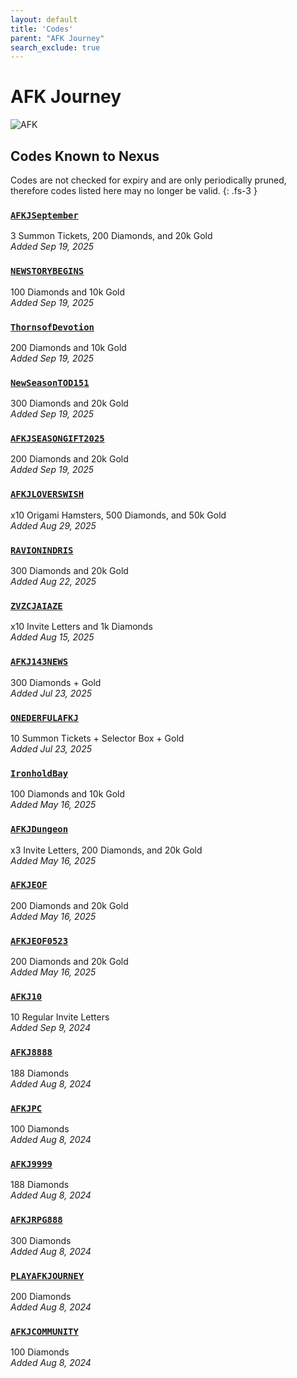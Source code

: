 ```yaml
---
layout: default
title: 'Codes'
parent: "AFK Journey"
search_exclude: true
---
```


# AFK Journey

![AFK](https://cdn.discordapp.com/emojis/1323743261961093183.png)

## Codes Known to Nexus

Codes are not checked for expiry and are only periodically pruned, therefore codes listed here may no longer be valid.
{: .fs-3 }

### [`AFKJSeptember`](https://nexus-codes.app/copy/?code=AFKJSeptember)

3 Summon Tickets, 200 Diamonds, and 20k Gold<br />*Added Sep 19, 2025*

### [`NEWSTORYBEGINS`](https://nexus-codes.app/copy/?code=NEWSTORYBEGINS)

100 Diamonds and 10k Gold<br />*Added Sep 19, 2025*

### [`ThornsofDevotion`](https://nexus-codes.app/copy/?code=ThornsofDevotion)

200 Diamonds and 10k Gold<br />*Added Sep 19, 2025*

### [`NewSeasonTOD151`](https://nexus-codes.app/copy/?code=NewSeasonTOD151)

300 Diamonds and 20k Gold<br />*Added Sep 19, 2025*

### [`AFKJSEASONGIFT2025`](https://nexus-codes.app/copy/?code=AFKJSEASONGIFT2025)

200 Diamonds and 20k Gold<br />*Added Sep 19, 2025*

### [`AFKJLOVERSWISH`](https://nexus-codes.app/copy/?code=AFKJLOVERSWISH)

x10 Origami Hamsters, 500 Diamonds, and 50k Gold<br />*Added Aug 29, 2025*

### [`RAVIONINDRIS`](https://nexus-codes.app/copy/?code=RAVIONINDRIS)

300 Diamonds and 20k Gold<br />*Added Aug 22, 2025*

### [`ZVZCJAIAZE`](https://nexus-codes.app/copy/?code=ZVZCJAIAZE)

x10 Invite Letters and 1k Diamonds<br />*Added Aug 15, 2025*

### [`AFKJ143NEWS`](https://nexus-codes.app/copy/?code=AFKJ143NEWS)

300 Diamonds + Gold<br />*Added Jul 23, 2025*

### [`ONEDERFULAFKJ`](https://nexus-codes.app/copy/?code=ONEDERFULAFKJ)

10 Summon Tickets + Selector Box + Gold<br />*Added Jul 23, 2025*

### [`IronholdBay`](https://nexus-codes.app/copy/?code=IronholdBay)

100 Diamonds and 10k Gold<br />*Added May 16, 2025*

### [`AFKJDungeon`](https://nexus-codes.app/copy/?code=AFKJDungeon)

x3 Invite Letters, 200 Diamonds, and 20k Gold<br />*Added May 16, 2025*

### [`AFKJEOF`](https://nexus-codes.app/copy/?code=AFKJEOF)

200 Diamonds and 20k Gold<br />*Added May 16, 2025*

### [`AFKJEOF0523`](https://nexus-codes.app/copy/?code=AFKJEOF0523)

200 Diamonds and 20k Gold<br />*Added May 16, 2025*

### [`AFKJ10`](https://nexus-codes.app/copy/?code=AFKJ10)

10 Regular Invite Letters<br />*Added Sep 9, 2024*

### [`AFKJ8888`](https://nexus-codes.app/copy/?code=AFKJ8888)

188 Diamonds<br />*Added Aug 8, 2024*

### [`AFKJPC`](https://nexus-codes.app/copy/?code=AFKJPC)

100 Diamonds<br />*Added Aug 8, 2024*

### [`AFKJ9999`](https://nexus-codes.app/copy/?code=AFKJ9999)

188 Diamonds<br />*Added Aug 8, 2024*

### [`AFKJRPG888`](https://nexus-codes.app/copy/?code=AFKJRPG888)

300 Diamonds<br />*Added Aug 8, 2024*

### [`PLAYAFKJOURNEY`](https://nexus-codes.app/copy/?code=PLAYAFKJOURNEY)

200 Diamonds<br />*Added Aug 8, 2024*

### [`AFKJCOMMUNITY`](https://nexus-codes.app/copy/?code=AFKJCOMMUNITY)

100 Diamonds<br />*Added Aug 8, 2024*